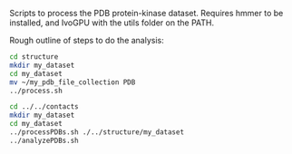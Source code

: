 Scripts to process the PDB protein-kinase dataset.
Requires hmmer to be installed, and IvoGPU with the utils folder on the PATH.

Rough outline of steps to do the analysis:
```bash
cd structure
mkdir my_dataset
cd my_dataset
mv ~/my_pdb_file_collection PDB
../process.sh

cd ../../contacts
mkdir my_dataset
cd my_dataset
../processPDBs.sh ./../structure/my_dataset
../analyzePDBs.sh
```
